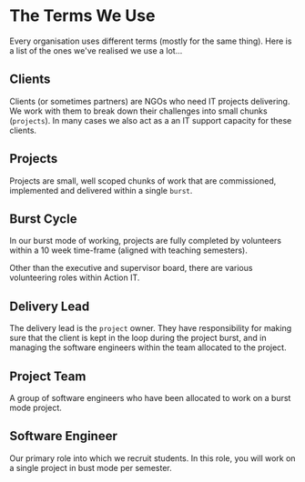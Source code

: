 # The Terms We Use

Every organisation uses different terms (mostly for the same thing). Here is a list of the ones we've realised we use a lot...

## Clients

Clients (or sometimes partners) are NGOs who need IT projects delivering. We work with them to break down their challenges into small chunks (`projects`). In many cases we also act as a an IT support capacity for these clients.

## Projects

Projects are small, well scoped chunks of work that are commissioned, implemented and delivered within a single `burst`.

## Burst Cycle

In our burst mode of working, projects are fully completed by volunteers within a 10 week time-frame (aligned with teaching semesters).


Other than the executive and supervisor board, there are various volunteering roles within Action IT.

## Delivery Lead

The delivery lead is the `project` owner. They have responsibility for making sure that the client is kept in the loop during the project burst, and in managing the software engineers within the team allocated to the project.

## Project Team

A group of software engineers who have been allocated to work on a burst mode project.

## Software Engineer

Our primary role into which we recruit students. In this role, you will work on a single project in bust mode per semester.